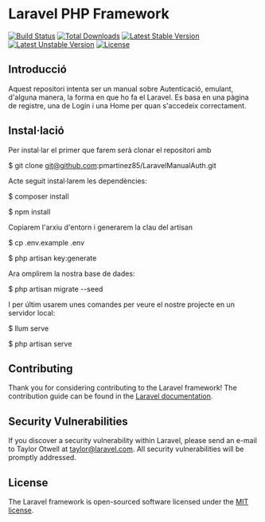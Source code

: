 # Laravel PHP Framework

[![Build Status](https://travis-ci.org/laravel/framework.svg)](https://travis-ci.org/laravel/framework)
[![Total Downloads](https://poser.pugx.org/laravel/framework/d/total.svg)](https://packagist.org/packages/laravel/framework)
[![Latest Stable Version](https://poser.pugx.org/laravel/framework/v/stable.svg)](https://packagist.org/packages/laravel/framework)
[![Latest Unstable Version](https://poser.pugx.org/laravel/framework/v/unstable.svg)](https://packagist.org/packages/laravel/framework)
[![License](https://poser.pugx.org/laravel/framework/license.svg)](https://packagist.org/packages/laravel/framework)

## Introducció

Aquest repositori intenta ser un manual sobre Autenticació, emulant, d'alguna manera, la forma en que ho fa el Laravel. Es basa en una pàgina de registre, una de Login i una Home per quan s'accedeix correctament.

## Instal·lació

Per instal·lar el primer que farem serà clonar el repositori amb

$ git clone git@github.com:pmartinez85/LaravelManualAuth.git

Acte seguit instal·larem les dependències:

$ composer install

$ npm install


Copiarem l'arxiu d'entorn i generarem la clau del artisan

$ cp .env.example .env

$ php artisan key:generate

Ara omplirem la nostra base de dades:

$ php artisan migrate --seed

I per últim usarem unes comandes per veure el nostre projecte en un servidor local:

$ llum serve

$ php artisan serve



## Contributing

Thank you for considering contributing to the Laravel framework! The contribution guide can be found in the [Laravel documentation](http://laravel.com/docs/contributions).

## Security Vulnerabilities

If you discover a security vulnerability within Laravel, please send an e-mail to Taylor Otwell at taylor@laravel.com. All security vulnerabilities will be promptly addressed.

## License

The Laravel framework is open-sourced software licensed under the [MIT license](http://opensource.org/licenses/MIT).

